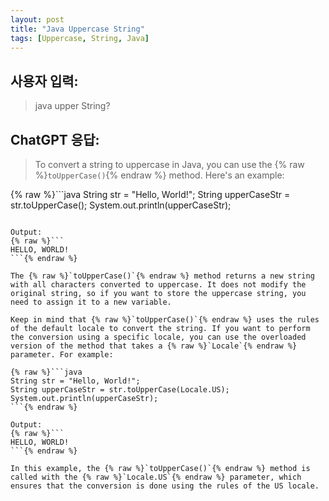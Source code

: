 ```yaml
---
layout: post
title: "Java Uppercase String"
tags: [Uppercase, String, Java]
---
```


## 사용자 입력:
> java upper String?

## ChatGPT 응답:
> To convert a string to uppercase in Java, you can use the {% raw %}`toUpperCase()`{% endraw %} method. Here's an example:

{% raw %}```java
String str = "Hello, World!";
String upperCaseStr = str.toUpperCase();
System.out.println(upperCaseStr);
```{% endraw %}

Output:
{% raw %}```
HELLO, WORLD!
```{% endraw %}

The {% raw %}`toUpperCase()`{% endraw %} method returns a new string with all characters converted to uppercase. It does not modify the original string, so if you want to store the uppercase string, you need to assign it to a new variable.

Keep in mind that {% raw %}`toUpperCase()`{% endraw %} uses the rules of the default locale to convert the string. If you want to perform the conversion using a specific locale, you can use the overloaded version of the method that takes a {% raw %}`Locale`{% endraw %} parameter. For example:

{% raw %}```java
String str = "Hello, World!";
String upperCaseStr = str.toUpperCase(Locale.US);
System.out.println(upperCaseStr);
```{% endraw %}

Output:
{% raw %}```
HELLO, WORLD!
```{% endraw %}

In this example, the {% raw %}`toUpperCase()`{% endraw %} method is called with the {% raw %}`Locale.US`{% endraw %} parameter, which ensures that the conversion is done using the rules of the US locale.

